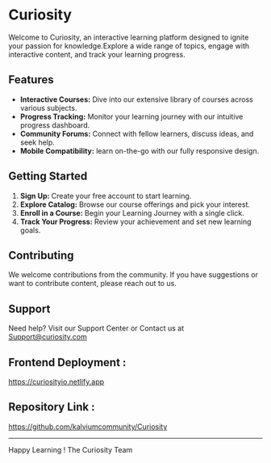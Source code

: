 # Curiosity

Welcome to Curiosity, an interactive learning platform designed to ignite your passion for knowledge.Explore a wide range of topics, engage with interactive content, and track your learning progress.

## Features

- **Interactive Courses:** Dive into our extensive library of courses across various subjects.
- **Progress Tracking:** Monitor your learning journey with our intuitive progress dashboard.
- **Community Forums:** Connect with fellow learners, discuss ideas, and seek help.
- **Mobile Compatibility:** learn on-the-go with our fully responsive design.

## Getting Started
1. **Sign Up:** Create your free account to start learning.
2. **Explore Catalog:** Browse our course offerings and pick your interest.
3. **Enroll in a Course:** Begin your Learning Journey with a single click.
4. **Track Your Progress:** Review your achievement and set new learning goals.

## Contributing 

We welcome contributions from the community. If you have suggestions or want to contribute content, please reach out to us.

## Support

Need help? Visit our Support Center or Contact us at Support@curiosity.com

## Frontend Deployment :

https://curiosityio.netlify.app


## Repository Link :

https://github.com/kalviumcommunity/Curiosity

---
Happy Learning !
The Curiosity Team
